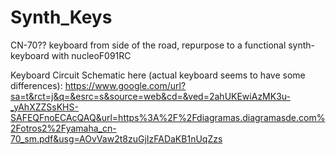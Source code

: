# Synth_Keys
CN-70?? keyboard from side of the road, repurpose to a functional synth-keyboard with nucleoF091RC

Keyboard Circuit Schematic here (actual keyboard seems to have some differences): https://www.google.com/url?sa=t&rct=j&q=&esrc=s&source=web&cd=&ved=2ahUKEwiAzMK3u-_yAhXZZSsKHS-SAFEQFnoECAcQAQ&url=https%3A%2F%2Fdiagramas.diagramasde.com%2Fotros2%2Fyamaha_cn-70_sm.pdf&usg=AOvVaw2t8zuGjIzFADaKB1nUqZzs
